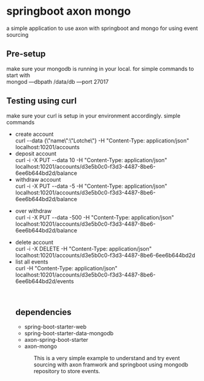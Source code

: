 # springboot axon mongo 
a simple application to use axon with springboot and mongo for using event sourcing

<h2>Pre-setup </h2>
<p>make sure your mongodb is running in your local. for simple commands to start with 
<br> mongod —dbpath /data/db —port 27017 </br> 
</P>
<h2>Testing using curl </h2>
<p>make sure your curl is setup in your environment accordingly. simple commands
<br>
  <ul><li>
create account<br>
curl  --data {\"name\":\"Lotche\"} -H "Content-Type: application/json" localhost:10201/accounts
    </li>
    <li>
deposit account<br>
curl -i -X PUT --data 10 -H "Content-Type: application/json" localhost:10201/accounts/d3e5b0c0-f3d3-4487-8be6-6ee6b644bd2d/balance
    </li>
<li>
withdraw account <br>
curl -i -X PUT --data -5 -H "Content-Type: application/json" localhost:10201/accounts/d3e5b0c0-f3d3-4487-8be6-6ee6b644bd2d/balance
    </li>
    <li>

over withdraw </br>
curl -i -X PUT --data -500 -H "Content-Type: application/json" localhost:10201/accounts/d3e5b0c0-f3d3-4487-8be6-6ee6b644bd2d/balance
</li>
<li>
delete account <br>
curl -i -X DELETE -H "Content-Type: application/json" localhost:10201/accounts/d3e5b0c0-f3d3-4487-8be6-6ee6b644bd2d
</li>
<li>
list all events <br>
curl  -H "Content-Type: application/json" localhost:10201/accounts/d3e5b0c0-f3d3-4487-8be6-6ee6b644bd2d/events
</li>
</P>

<br>
<h2>dependencies </h2>
<p>
<ul>
  <li> spring-boot-starter-web </li>
  <li> spring-boot-starter-data-mongodb </li>
  <li> axon-spring-boot-starter </li>
  <li> axon-mongo </li>
<ul>  
  </p>
  
  <p>
  This is a very simple example to understand and try event sourcing with axon framwork and springboot using mongodb repository to store events. 
  </p>

